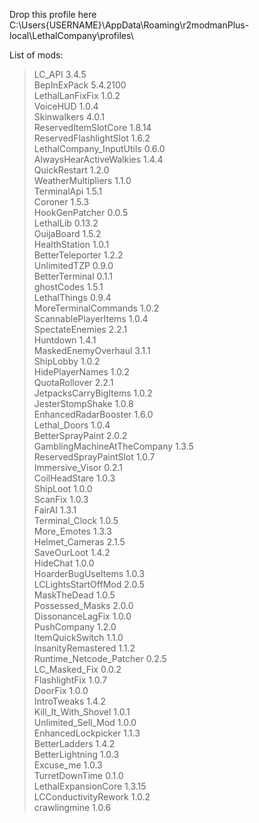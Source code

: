 Drop this profile here<br>C:\Users\{USERNAME}\AppData\Roaming\r2modmanPlus-local\LethalCompany\profiles\

List of mods:<br>
> LC_API  3.4.5<br>
 BepInExPack  5.4.2100<br>
 LethalLanFixFix  1.0.2<br>
 VoiceHUD  1.0.4<br>
 Skinwalkers  4.0.1<br>
 ReservedItemSlotCore  1.8.14<br>
 ReservedFlashlightSlot  1.6.2<br>
 LethalCompany_InputUtils  0.6.0<br>
 AlwaysHearActiveWalkies  1.4.4<br>
 QuickRestart  1.2.0<br>
 WeatherMultipliers  1.1.0<br>
 TerminalApi  1.5.1<br>
 Coroner  1.5.3<br>
 HookGenPatcher  0.0.5<br>
 LethalLib  0.13.2<br>
 OuijaBoard  1.5.2<br>
 HealthStation  1.0.1<br>
 BetterTeleporter  1.2.2<br>
 UnlimitedTZP  0.9.0<br>
 BetterTerminal  0.1.1<br>
 ghostCodes  1.5.1<br>
 LethalThings  0.9.4<br>
 MoreTerminalCommands  1.0.2<br>
 ScannablePlayerItems  1.0.4<br>
 SpectateEnemies  2.2.1<br>
 Huntdown  1.4.1<br>
 MaskedEnemyOverhaul  3.1.1<br>
 ShipLobby  1.0.2<br>
 HidePlayerNames  1.0.2<br>
 QuotaRollover  2.2.1<br>
 JetpacksCarryBigItems  1.0.2<br>
 JesterStompShake  1.0.8<br>
 EnhancedRadarBooster  1.6.0<br>
 Lethal_Doors  1.0.4<br>
 BetterSprayPaint  2.0.2<br>
 GamblingMachineAtTheCompany  1.3.5<br>
 ReservedSprayPaintSlot  1.0.7<br>
 Immersive_Visor  0.2.1<br>
 CoilHeadStare  1.0.3<br>
 ShipLoot  1.0.0<br>
 ScanFix  1.0.3<br>
 FairAI  1.3.1<br>
 Terminal_Clock  1.0.5<br>
 More_Emotes  1.3.3<br>
 Helmet_Cameras  2.1.5<br>
 SaveOurLoot  1.4.2<br>
 HideChat  1.0.0<br>
 HoarderBugUseItems  1.0.3<br>
 LCLightsStartOffMod  2.0.5<br>
 MaskTheDead  1.0.5<br>
 Possessed_Masks  2.0.0<br>
 DissonanceLagFix  1.0.0<br>
 PushCompany  1.2.0<br>
 ItemQuickSwitch  1.1.0<br>
 InsanityRemastered  1.1.2<br>
 Runtime_Netcode_Patcher  0.2.5<br>
 LC_Masked_Fix  0.0.2<br>
 FlashlightFix  1.0.7<br>
 DoorFix  1.0.0<br>
 IntroTweaks  1.4.2<br>
 Kill_It_With_Shovel  1.0.1<br>
 Unlimited_Sell_Mod  1.0.0<br>
 EnhancedLockpicker  1.1.3<br>
 BetterLadders  1.4.2<br>
 BetterLightning  1.0.3<br>
 Excuse_me  1.0.3<br>
 TurretDownTime  0.1.0<br>
 LethalExpansionCore  1.3.15<br>
 LCConductivityRework  1.0.2<br>
 crawlingmine  1.0.6<br>

